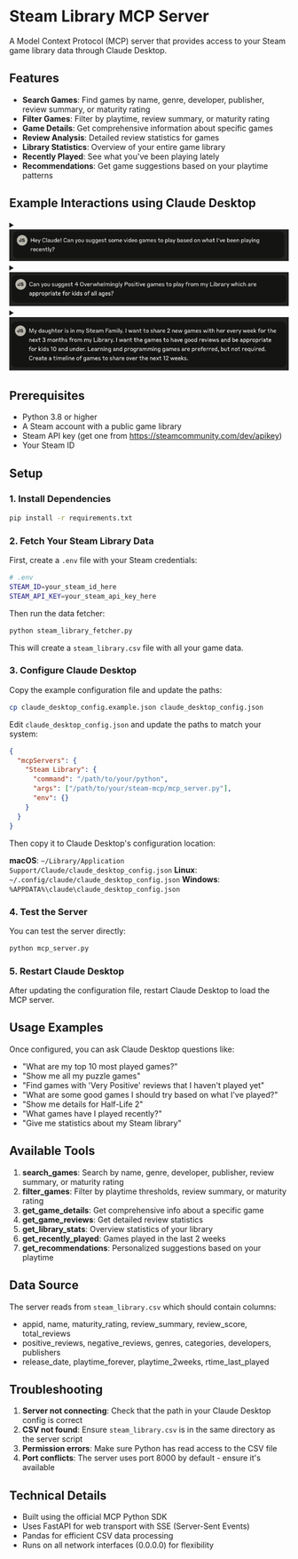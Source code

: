 # Steam Library MCP Server

A Model Context Protocol (MCP) server that provides access to your Steam game library data through Claude Desktop.

## Features

- **Search Games**: Find games by name, genre, developer, publisher, review summary, or maturity rating
- **Filter Games**: Filter by playtime, review summary, or maturity rating  
- **Game Details**: Get comprehensive information about specific games
- **Review Analysis**: Detailed review statistics for games
- **Library Statistics**: Overview of your entire game library
- **Recently Played**: See what you've been playing lately
- **Recommendations**: Get game suggestions based on your playtime patterns

## Example Interactions using Claude Desktop

<details>
<summary>&nbsp;&nbsp;&nbsp;<img src="images/recent_games_question.png" style="cursor:pointer;" /></summary>
<br>
<img src="images/recent_games_answer.png" />
</details>

<details>
<summary>&nbsp;&nbsp;&nbsp;<img src="images/game_suggestion_question.png" style="cursor:pointer;" /></summary>
<br>
<img src="images/game_suggestion_answer.png" />
</details>

<details>
<summary>&nbsp;&nbsp;&nbsp;<img src="images/game_sharing_calendar_question.png" style="cursor:pointer;" /></summary>
<br>
<img src="images/game_sharing_calendar_answer.png" />
</details>

## Prerequisites

- Python 3.8 or higher
- A Steam account with a public game library
- Steam API key (get one from https://steamcommunity.com/dev/apikey)
- Your Steam ID

## Setup

### 1. Install Dependencies

```bash
pip install -r requirements.txt
```

### 2. Fetch Your Steam Library Data

First, create a `.env` file with your Steam credentials:

```bash
# .env
STEAM_ID=your_steam_id_here
STEAM_API_KEY=your_steam_api_key_here
```

Then run the data fetcher:

```bash
python steam_library_fetcher.py
```

This will create a `steam_library.csv` file with all your game data.

### 3. Configure Claude Desktop

Copy the example configuration file and update the paths:

```bash
cp claude_desktop_config.example.json claude_desktop_config.json
```

Edit `claude_desktop_config.json` and update the paths to match your system:

```json
{
  "mcpServers": {
    "Steam Library": {
      "command": "/path/to/your/python",
      "args": ["/path/to/your/steam-mcp/mcp_server.py"],
      "env": {}
    }
  }
}
```

Then copy it to Claude Desktop's configuration location:

**macOS**: `~/Library/Application Support/Claude/claude_desktop_config.json`
**Linux**: `~/.config/claude/claude_desktop_config.json`
**Windows**: `%APPDATA%\claude\claude_desktop_config.json`

### 4. Test the Server

You can test the server directly:

```bash
python mcp_server.py
```

### 5. Restart Claude Desktop

After updating the configuration file, restart Claude Desktop to load the MCP server.

## Usage Examples

Once configured, you can ask Claude Desktop questions like:

- "What are my top 10 most played games?"
- "Show me all my puzzle games" 
- "Find games with 'Very Positive' reviews that I haven't played yet"
- "What are some good games I should try based on what I've played?"
- "Show me details for Half-Life 2"
- "What games have I played recently?"
- "Give me statistics about my Steam library"

## Available Tools

1. **search_games**: Search by name, genre, developer, publisher, review summary, or maturity rating
2. **filter_games**: Filter by playtime thresholds, review summary, or maturity rating
3. **get_game_details**: Get comprehensive info about a specific game
4. **get_game_reviews**: Get detailed review statistics
5. **get_library_stats**: Overview statistics of your library
6. **get_recently_played**: Games played in the last 2 weeks
7. **get_recommendations**: Personalized suggestions based on your playtime

## Data Source

The server reads from `steam_library.csv` which should contain columns:
- appid, name, maturity_rating, review_summary, review_score, total_reviews
- positive_reviews, negative_reviews, genres, categories, developers, publishers
- release_date, playtime_forever, playtime_2weeks, rtime_last_played

## Troubleshooting

1. **Server not connecting**: Check that the path in your Claude Desktop config is correct
2. **CSV not found**: Ensure `steam_library.csv` is in the same directory as the server script
3. **Permission errors**: Make sure Python has read access to the CSV file
4. **Port conflicts**: The server uses port 8000 by default - ensure it's available

## Technical Details

- Built using the official MCP Python SDK
- Uses FastAPI for web transport with SSE (Server-Sent Events)
- Pandas for efficient CSV data processing
- Runs on all network interfaces (0.0.0.0) for flexibility